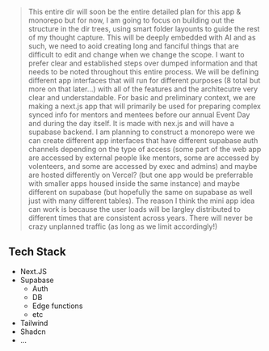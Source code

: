 > This entire dir will soon be the entire detailed plan for this app & monorepo but for now, I am going to focus on building out the structure in the dir trees, using smart folder layounts to guide the rest of my thought capture. This will be deeply embedded with AI and as such, we need to aoid creating long and fanciful things that are difficult to edit and change when we change the scope. I want to prefer clear and established steps over dumped information and that needs to be noted throughout this entire process. We will be defining different app interfaces that will run for different purposes (8 total but more on that later...) with all of the features and the architecutre very clear and understandable. For basic and preliminary context, we are making a next.js app that will primarily be used for preparing complex synced info for mentors and mentees before our annual Event Day and during the day itself. It is made with nex.js and will have a supabase backend. I am planning to construct a monorepo were we can create different app interfaces that have different supabase auth channels depending on the type of access (some part of the web app are accessed by external people like mentors, some are accessed by volenteers, and some are accessed by exec and admins) and maybe are hosted differently on Vercel? (but one app would be preferrable with smaller apps housed inside the same instance) and maybe different on supabase (but hopefully the same on supabase as well just with many different tables). The reason I think the mini app idea can work is because the user loads will be largley distributed to different times that are consistent across years. There will never be crazy unplanned traffic (as long as we limit accordingly!)

## Tech Stack
- Next.JS
- Supabase
    - Auth
    - DB
    - Edge functions
    - etc
- Tailwind
- Shadcn
- ...